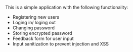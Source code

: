 This is a simple application with the following functionality:
 - Registering new users
 - Loging in/ loging out
 - Changing password
 - Storing encrypted password
 - Feedback form for user input
 - Input sanitization to prevent injection and XSS
